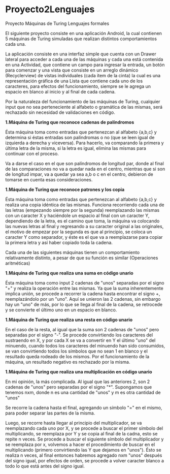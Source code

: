 # Proyecto2Lenguajes
Proyecto Máquinas de Turing Lenguajes formales

El siguiente proyecto consiste en una aplicación Android, la cual contienen 5 máquinas de Turing simuladas que realizan distintos comportamientos cada una.

La aplicación consiste en una interfaz simple que cuenta con un Drawer lateral para acceder a cada una de las máquinas y cada una está contenida en una Actividad, que contiene un campo para ingresar la entrada, un botón para comenzar y una vista que consiste en un arreglo dinámico (Recyclerview) de vistas individuales (cada item de la cinta) la cual es una representación gráfica de una Lista que contiene cada uno de los caracteres, para efectos del funcionamiento, siempre se le agrega un espacio en blanco al inicio y al final de cada cadena.

Por la naturaleza del funcionamiento de las máquinas de Turing, cualquier input que no sea perteneciente al alfabeto o gramática de las mismas, será rechazado sin necesidad de validaciones en código.

**1.Máquina de Turing que reconoce cadenas de palíndromos**

Ésta máquina toma como entradas que pertenezcan al alfabeto {a,b,c} y determina si éstas entradas son palíndromas o no (que se leen igual de izquierda a derecha y viceversa). Para hacerlo, va comparando la primera y última letra de la misma, si la letra es igual, elimina las mismas para continuar con el proceso. 

Va a darse el caso en el que son palíndromos de longitud par, donde al final de las comparaciones no va a quedar nada en el centro, mientras que si son de longitud impar, va a quedar ya sea a,b o c en el centro, debieron de tomarse en cuenta esas consideraciones.

**1.Máquina de Turing que reconoce patrones y los copia**

Ésta máquina toma como entradas que pertenezcan al alfabeto {a,b,c} y realiza una copia idéntica de las mismas. Funciona recorriendo cada una de las letras (empezando siempre por la segunda) reemplazando las mismas con un caracter X y haciéndole un espacio al final con un caracter Y, dependiendo de la letra, es el camino que toma, la máquina va colocando las nuevas letras al final y regresando a su caracter original a las originales, el motivo de empezar por la segunda es que al principio, se coloca un caracter Y como separador, y éste es el que va a reemplazarse para copiar la primera letra y así haber copiado toda la cadena.

Cada una de las siguientes máquinas tienen un comportamiento relativamente distinto, a pesar de que su función es similar (Operaciones aritméticas)

**1.Máquina de Turing que realiza una suma en código unario**

Ésta máquina toma como input 2 cadenas de "unos" separadas por el signo "+" y realiza la operación entre las mismas. Ya que la suma inherentemente implica unión, se procede a recorrer la cadena hasta encontrar el signo +, reemplazándolo por un "uno". Aquí se unieron las 2 cadenas, sin embargo hay un "uno" de más, por lo que se llega al final de la cadena, se retrocede y se convierte el último uno en un espacio en blanco.

**1.Máquina de Turing que realiza una resta en código unario**

En el caso de la resta, al igual que la suma son 2 cadenas de "unos" pero separadas por el signo "-". Se procede convirtiendo los caracteres del sustraendo en X, y por cada X se va a convertir en Y el último "uno" del minuendo, cuando todos los caracteres del minuendo han sido consumidos, se van convirtiendo todos los símbolos que no sean 1 en blanco y el resultado queda rodeado de los mismos. Por el funcionamiento de la máquina, un resultado negativo es rechazado por la misma.

**1.Máquina de Turing que realiza una multiplicación en código unario**

En mi opinión, la más complicada. Al igual que las anteriores 2, son 2 cadenas de "unos" pero separadas por el signo "\*". 
Supongamos que tenemos nxm, donde n es una cantidad de "unos" y m es otra cantidad de "unos"

Se recorre la cadena hasta el final, agregando un símbolo "=" en el mismo, para poder separar las partes de la misma.

Luego, se recorre hasta llegar al principio del multiplicador, se va reemplazando cada uno por X, y se procede a buscar el primer símbolo del multiplicando, se reemplaza por Y y se copia al final de la cadna, esto se repite n veces.
Se procede a buscar el siguiente símbolo del multiplicador y se reemplaza por x, volvemos a hacer el procedimiento de buscar en el multiplicando (primero convirtiendo las Y que dejamos en "unos"). Ésto se realiza n veces, al final entonces habremos agregado nxm "unos" después del signo igual, por efectos de orden, se procede a volver caracter blanco a todo lo que está antes del signo igual.

